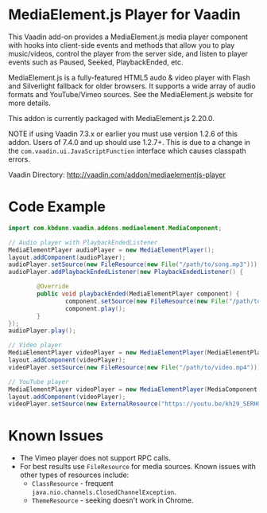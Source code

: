 MediaElement.js Player for Vaadin
=================================

This Vaadin add-on provides a MediaElement.js media player component with hooks into client-side events and methods that allow you to play music/videos, control the player from the server side, and listen to player events such as Paused, Seeked, PlaybackEnded, etc.

MediaElement.js is a fully-featured HTML5 audo & video player with Flash and Silverlight fallback for older browsers. It supports a wide array of audio formats and YouTube/Vimeo sources. See the MediaElement.js website for more details.

This addon is currently packaged with MediaElement.js 2.20.0.

NOTE if using Vaadin 7.3.x or earlier you must use version 1.2.6 of this addon. Users of 7.4.0 and up should use 1.2.7+. This is due to a change in the `com.vaadin.ui.JavaScriptFunction` interface which causes classpath errors.

Vaadin Directory: http://vaadin.com/addon/mediaelementjs-player


Code Example
=============
```java
import com.kbdunn.vaadin.addons.mediaelement.MediaComponent;

// Audio player with PlaybackEndedListener
MediaElementPlayer audioPlayer = new MediaElementPlayer();
layout.addComponent(audioPlayer);
audioPlayer.setSource(new FileResource(new File("/path/to/song.mp3")));
audioPlayer.addPlaybackEndedListener(new PlaybackEndedListener() {

        @Override
        public void playbackEnded(MediaElementPlayer component) {
                component.setSource(new FileResource(new File("/path/to/next/song.m4a")));
                component.play();
        }
});
audioPlayer.play();

// Video player
MediaElementPlayer videoPlayer = new MediaElementPlayer(MediaElementPlayer.Type.VIDEO);
layout.addComponent(videoPlayer);
videoPlayer.setSource(new FileResource(new File("/path/to/video.mp4")));

// YouTube player
MediaElementPlayer videoPlayer = new MediaElementPlayer(MediaComponent.Type.VIDEO);
layout.addComponent(videoPlayer);
videoPlayer.setSource(new ExternalResource("https://youtu.be/kh29_SERH0Y"));
```

Known Issues
=============

* The Vimeo player does not support RPC calls. 
* For best results use `FileResource` for media sources. Known issues with other types of resources include:
	* `ClassResource` - frequent `java.nio.channels.ClosedChannelException`.
	* `ThemeResource` - seeking doesn't work in Chrome.


